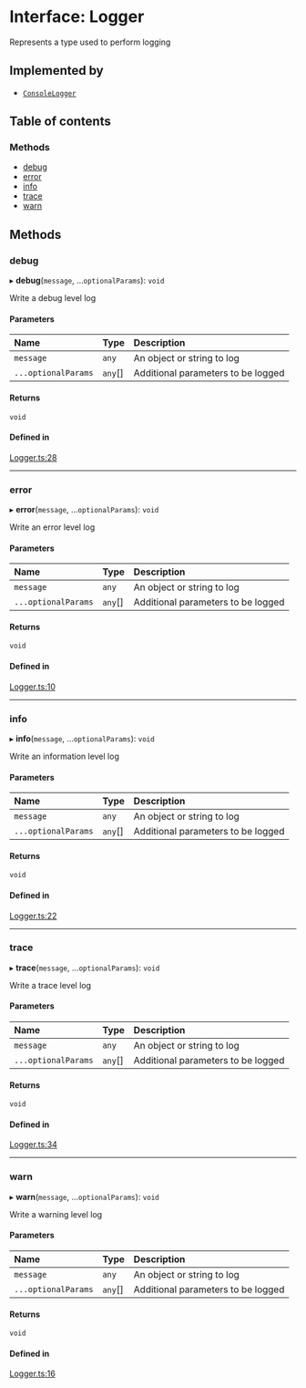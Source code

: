 # Interface: Logger

Represents a type used to perform logging

## Implemented by

- [`ConsoleLogger`](../wiki/ConsoleLogger)

## Table of contents

### Methods

- [debug](../wiki/Logger#debug)
- [error](../wiki/Logger#error)
- [info](../wiki/Logger#info)
- [trace](../wiki/Logger#trace)
- [warn](../wiki/Logger#warn)

## Methods

### debug

▸ **debug**(`message`, ...`optionalParams`): `void`

Write a debug level log

#### Parameters

| Name | Type | Description |
| :------ | :------ | :------ |
| `message` | `any` | An object or string to log |
| `...optionalParams` | `any`[] | Additional parameters to be logged |

#### Returns

`void`

#### Defined in

[Logger.ts:28](https://github.com/flexbase-eng/logger/blob/bce809d/src/Logger.ts#L28)

___

### error

▸ **error**(`message`, ...`optionalParams`): `void`

Write an error level log

#### Parameters

| Name | Type | Description |
| :------ | :------ | :------ |
| `message` | `any` | An object or string to log |
| `...optionalParams` | `any`[] | Additional parameters to be logged |

#### Returns

`void`

#### Defined in

[Logger.ts:10](https://github.com/flexbase-eng/logger/blob/bce809d/src/Logger.ts#L10)

___

### info

▸ **info**(`message`, ...`optionalParams`): `void`

Write an information level log

#### Parameters

| Name | Type | Description |
| :------ | :------ | :------ |
| `message` | `any` | An object or string to log |
| `...optionalParams` | `any`[] | Additional parameters to be logged |

#### Returns

`void`

#### Defined in

[Logger.ts:22](https://github.com/flexbase-eng/logger/blob/bce809d/src/Logger.ts#L22)

___

### trace

▸ **trace**(`message`, ...`optionalParams`): `void`

Write a trace level log

#### Parameters

| Name | Type | Description |
| :------ | :------ | :------ |
| `message` | `any` | An object or string to log |
| `...optionalParams` | `any`[] | Additional parameters to be logged |

#### Returns

`void`

#### Defined in

[Logger.ts:34](https://github.com/flexbase-eng/logger/blob/bce809d/src/Logger.ts#L34)

___

### warn

▸ **warn**(`message`, ...`optionalParams`): `void`

Write a warning level log

#### Parameters

| Name | Type | Description |
| :------ | :------ | :------ |
| `message` | `any` | An object or string to log |
| `...optionalParams` | `any`[] | Additional parameters to be logged |

#### Returns

`void`

#### Defined in

[Logger.ts:16](https://github.com/flexbase-eng/logger/blob/bce809d/src/Logger.ts#L16)
